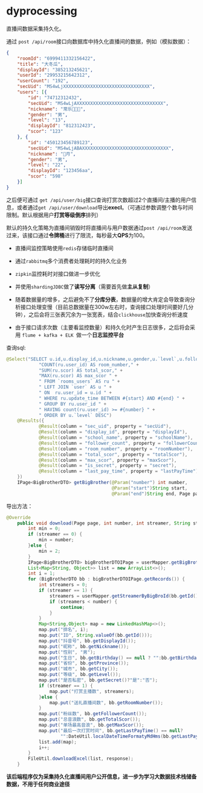 # dyprocessing

直播间数据采集持久化。

通过 `post /api/room`接口向数据库中持久化直播间的数据，例如（模拟数据）：

```json
{
	"roomId": "6999411332156422",
	"title": "大冬瓜",
	"displayId": "385213245621",
	"userId": "29953215642312",
	"userCount": "192",
	"secUid": "MS4wLjXXXXXXXXXXXXXXXXXXXXXXXXXXXXXXXX",
	"users": [{
		"id": "74712312432",
		"secUid": "MS4wLjAXXXXXXXXXXXXXXXXXXXXXXXXXXXXXXXX",
		"nickname": "常乐🌺️🌺️🌺️",
		"gender": "男",
		"level": "13",
		"displayId": "812312423",
		"scor": "123"
	}, {
		"id": "450123456789123",
		"secUid": "MS4wLjABAXXXXXXXXXXXXXXXXXXXXXXXXXXXXXXXX",
		"nickname": "🌈月",
		"gender": "男",
		"level": "22",
		"displayId": "123456aa",
		"scor": "598"
	}]
}
```

之后便可通过 `get /api/user/big`接口查询打赏次数超过2个直播间/主播的用户信息，或者通过`get /api/user/download`导出**execl**。（可通过参数调整个数与时间限制。默认根据用户**打赏等级倒序**排列）

默认的持久化策略为直播间销毁时将直播间与用户数据通过`post /api/room`发送过来，该接口通过**令牌桶**进行了限流，每秒最大**QPS**为100。

- 直播间监控策略使用`redis`存储临时直播间

- 通过`rabbitmq`多个消费者处理耗时的持久化业务

- `zipkin`监控耗时对接口做进一步优化

- 并使用`shardingJDBC`做了**读写分离**（需要首先做**主从复制**）

- 随着数据量的增多，之后避免不了**分库分表**，数据量的增大肯定会导致查询分析接口处理变慢（目前总数据量在300w左右时，查询接口处理时间要好几分钟），之后会将三张表冗余为一张宽表，结合`clickhouse`加快查询分析速度

- 由于接口请求次数（主要看监控数量）和持久化时产生日志很多，之后将会采用 `flume + kafka + ELK `做一个**日志监控平台**

  

查询sql:

```java
@Select("SELECT u.id,u.display_id,u.nickname,u.gender,u.`level`,u.follower_count, u.birthday, u.province, u.city, u.last_pay_time, u.is_secret," +
            "COUNT(ru.user_id) AS room_number," +
            "SUM(ru.scor) AS total_scor," +
            "MAX(ru.scor) AS max_scor " +
            " FROM `rooms_users` AS ru " +
            " LEFT JOIN `user` AS u " +
            " ON  ru.user_id = u.id " +
            " WHERE ru.update_time BETWEEN #{start} AND #{end} " +
            " GROUP BY ru.user_id " +
            " HAVING count(ru.user_id) >= #{number} " +
            " ORDER BY u.`level` DESC")
    @Results({
            @Result(column = "sec_uid", property = "secUid"),
            @Result(column = "display_id", property = "displayId"),
            @Result(column = "school_name", property = "schoolName"),
            @Result(column = "follower_count", property = "followerCount"),
            @Result(column = "room_number", property = "roomNumber"),
            @Result(column = "total_scor", property = "totalScor"),
            @Result(column = "max_scor", property = "maxScor"),
            @Result(column = "is_secret", property = "secret"),
            @Result(column = "last_pay_time", property = "lastPayTime")
    })
    IPage<BigBrotherDTO> getBigBrother(@Param("number") int number,
                                       @Param("start")String start,
                                       @Param("end")String end, Page page);
```

导出方法：
```java
@Override
    public void download(Page page, int number, int streamer, String startTime, String endTime, HttpServletResponse response) throws IOException {
        int min = 0;
        if (streamer == 0) {
            min = number;
        }else {
            min = 2;
        }
        IPage<BigBrotherDTO> bigBrotherDTOIPage = userMapper.getBigBrother(min, startTime, endTime, page);
        List<Map<String, Object>> list = new ArrayList<>();
        int i = 1;
        for (BigBrotherDTO bb : bigBrotherDTOIPage.getRecords()) {
            int streamers = 0;
            if (streamer == 1) {
                streamers = userMapper.getStreamerByBigBroId(bb.getId(), startTime, endTime);
                if (streamers < number) {
                    continue;
                }
            }
            Map<String,Object> map = new LinkedHashMap<>();
            map.put("排名", i);
            map.put("ID", String.valueOf(bb.getId()));
            map.put("抖音号", bb.getDisplayId());
            map.put("昵称", bb.getNickname());
            map.put("性别", "男");
            map.put("生日", bb.getBirthday() == null ? "":bb.getBirthday().split(" ")[0]);
            map.put("省份", bb.getProvince());
            map.put("城市", bb.getCity());
            map.put("等级", bb.getLevel());
            map.put("是否私密", bb.getSecret()?"是":"否");
            if (streamer == 1) {
                map.put("打赏主播数", streamers);
            }else {
                map.put("送礼直播间数", bb.getRoomNumber());
            }
            map.put("粉丝数", bb.getFollowerCount());
            map.put("总音浪数", bb.getTotalScor());
            map.put("单场最高音浪", bb.getMaxScor());
            map.put("最后一次打赏时间", bb.getLastPayTime() == null?
                    "":DateUtil.localDateTimeFormatyMdHms(bb.getLastPayTime()));
            list.add(map);
            i++;
        }
        FileUtil.downloadExcel(list, response);
    }
```

**该后端程序仅为采集持久化直播间用户公开信息，进一步为学习大数据技术栈储备数据，不用于任何商业途径**